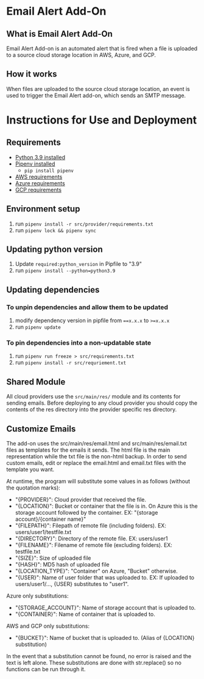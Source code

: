 # Email Alert Add-On

## What is Email Alert Add-On

Email Alert Add-on is an automated alert that is fired when a file is uploaded to a source cloud storage
location in AWS, Azure, and GCP.

## How it works

When files are uploaded to the source cloud storage location, an event is used to trigger the Email Alert add-on,
which sends an SMTP message.

# Instructions for Use and Deployment

## Requirements

* [Python 3.9 installed](https://www.python.org/downloads/)
* [Pipenv installed](https://github.com/pypa/pipenv)
    - `pip install pipenv`
* [AWS requirements](src/main/AWS/README.md#Requirements)
* [Azure requirements](src/main/Azure/README.md#Requirements)
* [GCP requirements](src/main/GCP/README.md#Requirements)


## Environment setup

1. run `pipenv install -r src/provider/requirements.txt`
2. run `pipenv lock && pipenv sync`

## Updating python version

1. Update `required:python_version` in Pipfile to "3.9"
2. run `pipenv install --python=python3.9`

## Updating dependencies

### To unpin dependencies and allow them to be updated

1. modify dependency version in pipfile from `==x.x.x` to `>=x.x.x`
2. run `pipenv update`

### To pin dependencies into a non-updatable state

1. run `pipenv run freeze > src/requirements.txt`
2. run `pipenv install -r src/requriement.txt`

## Shared Module
All cloud providers use the `src/main/res/` module and its contents for sending emails. Before deploying to any 
cloud provider you should copy the contents of the res directory into the provider specific res directory. 

## Customize Emails
The add-on uses the src/main/res/email.html and src/main/res/email.txt files as templates for the emails it sends.
The html file is the main representation while the txt file is the non-html backup.
In order to send custom emails, edit or replace the email.html and email.txt files with the template you want.

At runtime, the program will substitute some values in as follows (without the quotation marks):

* "{PROVIDER}": Cloud provider that received the file.
* "{LOCATION}": Bucket or container that the file is in. On Azure this is the storage account followed by the container. EX: "{storage account}/{container name}"
* "{FILEPATH}": Filepath of remote file (including folders). EX: users/user1/testfile.txt
* "{DIRECTORY}": Directory of the remote file. EX: users/user1
* "{FILENAME}": Filename of remote file (excluding folders). EX: testfile.txt
* "{SIZE}": Size of uploaded file
* "{HASH}": MD5 hash of uploaded file
* "{LOCATION_TYPE}": "Container" on Azure, "Bucket" otherwise.
* "{USER}": Name of user folder that was uploaded to. EX: If uploaded to users/user1/..., {USER} substitutes to "user1".

Azure only substitutions:

* "{STORAGE_ACCOUNT}": Name of storage account that is uploaded to.
* "{CONTAINER}": Name of container that is uploaded to.

AWS and GCP only substitutions:

* "{BUCKET}": Name of bucket that is uploaded to. (Alias of {LOCATION} substitution)

In the event that a substitution cannot be found, no error is raised and the text is left alone.
These substitutions are done with str.replace() so no functions can be run through it.
